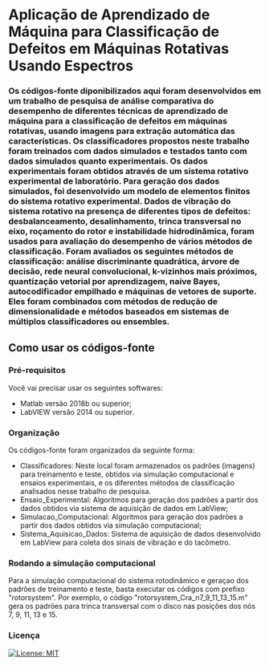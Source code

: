 # Aplicação de Aprendizado de Máquina para Classificação de Defeitos em Máquinas Rotativas Usando Espectros

###  Os códigos-fonte diponibilizados aqui foram desenvolvidos em um trabalho de pesquisa de análise comparativa do desempenho de diferentes técnicas de aprendizado de máquina para a classificação de defeitos em máquinas rotativas, usando imagens para extração automática das características. Os classificadores propostos neste trabalho foram treinados com dados simulados e testados tanto com dados simulados quanto experimentais. Os dados experimentais foram obtidos através de um sistema rotativo experimental de laboratório. Para geração dos dados simulados, foi desenvolvido um modelo de elementos finitos do sistema rotativo experimental. Dados de vibração do sistema rotativo na presença de diferentes tipos de defeitos: desbalanceamento, desalinhamento, trinca transversal no eixo, roçamento do rotor e instabilidade hidrodinâmica, foram usados para avaliação do desempenho de vários métodos de classificação. Foram avaliados os seguintes métodos de classificação: análise discriminante quadrática, árvore de decisão, rede neural convolucional, k-vizinhos mais próximos, quantização vetorial por aprendizagem, naive Bayes, autocodificador empilhado e máquinas de vetores de suporte. Eles foram combinados com métodos de redução de dimensionalidade e métodos baseados em sistemas de múltiplos classificadores ou ensembles.

## Como usar os códigos-fonte

### Pré-requisitos
Você vai precisar usar os seguintes softwares:
 - Matlab versão 2018b ou superior;
 - LabVIEW versão 2014 ou superior.
 
 ### Organização
 
 Os códigos-fonte foram organizados da seguinte forma:
 - Classificadores: Neste local foram armazenados os padrões (imagens) para treinamento e teste, obtidos via simulação computacional e ensaios experimentais, e os diferentes métodos de classificação analisados nesse trabalho de pesquisa.  
 - Ensaio_Experimental: Algoritmos para geração dos padrões a partir dos dados obtidos via sistema de aquisição de dados em LabView; 
 - Simulacao_Computacional: Algoritmos para geração dos padrões a partir dos dados obtidos via simulação computacional;
 - Sistema_Aquisicao_Dados: Sistema de aquisição de dados desenvolvido em LabView para coleta dos sinais de vibração e do tacômetro.
 
 ### Rodando a simulação computacional
 
 Para a simulação computacional do sistema rotodinâmico e geraçao dos padrões de treinamento e teste, basta executar os códigos com prefixo "rotorsystem". Por exemplo, o código "rotorsystem_Cra_n7_9_11_13_15.m" gera os padrões para trinca transversal com o disco nas posições dos nós 7, 9, 11, 13 e 15. 
 
 ### Licença
[![License: MIT](https://img.shields.io/badge/License-MIT-yellow.svg)](https://opensource.org/licenses/MIT)

